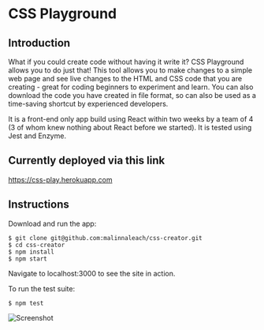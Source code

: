 # CSS Playground

Introduction
-------
What if you could create code without having it write it?  CSS Playground allows you to do just that!  This tool allows you to make changes to a simple web page and see live changes to the HTML and CSS code that you are creating - great for coding beginners to experiment and learn.  You can also download the code you have created in file format, so can also be used as a time-saving shortcut by experienced developers.

It is a front-end only app build using React within two weeks by a team of 4 (3 of whom knew nothing about React before we started).  It is tested using Jest and Enzyme.

Currently deployed via this link
---
https://css-play.herokuapp.com

Instructions
----

Download and run the app:
```
$ git clone git@github.com:malinnaleach/css-creator.git
$ cd css-creator
$ npm install
$ npm start
```

Navigate to localhost:3000 to see the site in action.

To run the test suite:
```
$ npm test
```

![Screenshot](https://www.dropbox.com/s/k87144urxf2ytna/Screen%20Shot%202016-12-16%20at%2016.04.50.png?raw=1)
